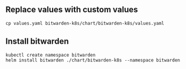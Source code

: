 ## Replace values with custom values

`cp values.yaml bitwarden-k8s/chart/bitwarden-k8s/values.yaml`


## Install bitwarden

```
kubectl create namespace bitwarden
helm install bitwarden ./chart/bitwarden-k8s --namespace bitwarden
```

